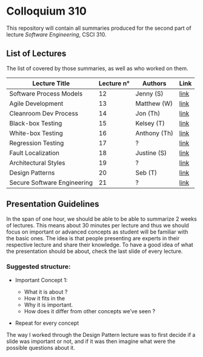 # Colloquium 310

This repository will contain all summaries produced for the second part of lecture _Software Engineering_, CSCI 310.

## List of Lectures

The list of covered by those summaries, as well as who worked on them.

Lecture Title               | Lecture n° | Authors                             | Link
----------------------------|------------|-------------------------------------|------
Software Process Models     | 12         | Jenny (S)                           | [link](http://www.github.com/seba-1511/colloquium_310/blob/master/summaries/)
Agile Development           | 13         | Matthew (W)                         | [link](http://www.github.com/colloquium_310/blob/master/summaries/)
Cleanroom Dev Process       | 14         | Jon (Th)                            | [link](http://www.github.com/seba-1511/colloquium_310/blob/master/summaries/)
Black-box Testing           | 15         | Kelsey (T)                          | [link](http://www.github.com/seba-1511/colloquium_310/blob/master/summaries/BBTesting.md)              
White-box Testing           | 16         | Anthony (Th)                        | [link](http://www.github.com/seba-1511/colloquium_310/blob/master/summaries/)
Regression Testing          | 17         | ?                                   | [link](http://www.github.com/seba-1511/colloquium_310/blob/master/summaries/)
Fault Localization          | 18         | Justine (S)                         | [link](http://www.github.com/seba-1511/colloquium_310/blob/master/summaries/)
Architectural Styles        | 19         | ?                                   | [link](http://www.github.com/seba-1511/colloquium_310/blob/master/summaries/)
Design Patterns             | 20         | Seb (T)                             | [link](http://www.github.com/seba-1511/colloquium_310/blob/master/summaries/DesignPatterns.md)
Secure Software Engineering | 21         | ?                                   | [link](http://www.github.com/seba-1511/colloquium_310/blob/master/summaries/)

## Presentation Guidelines

In the span of one hour, we should be able to be able to summarize 2 weeks of lectures. This means about 30 minutes per lecture and thus we should focus on important or advanced concepts as student will be familiar with the basic ones. The idea is that people presenting are experts in their respective lecture and share their knowledge. To have a good idea of what the presentation should be about, check the last slide of every lecture.

### Suggested structure:

* Important Concept 1:
    * What it is about ?
    * How it fits in the 
    * Why it is important.
    * How does it differ from other concepts we’ve seen ?

* Repeat for every concept

The way I worked through the Design Pattern lecture was to first decide if a slide was important or not, and if it was then imagine what were the possible questions about it.
